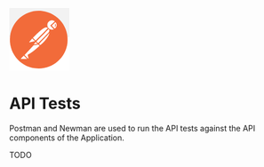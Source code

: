 ![Postman Logo](../docs/postman.png)

# API Tests

Postman and Newman are used to run the API tests against the API components of the Application.

TODO